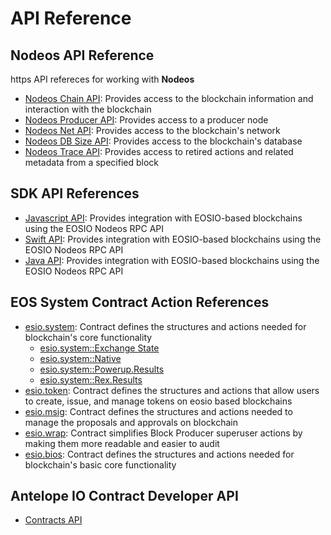 # API Reference #

## Nodeos API Reference ##

https API refereces for working with **Nodeos**
- [Nodeos Chain API](/leap-plugins/chain.api/): Provides access to the blockchain information and interaction with the blockchain
- [Nodeos Producer API](/leap-plugins/producer.api/): Provides access to a producer node
- [Nodeos Net API](/leap-plugins/net.api/): Provides access to the blockchain's network
- [Nodeos DB Size API](/leap-plugins/db_size.api/): Provides access to the blockchain's database
- [Nodeos Trace API](/leap-plugins/trace.api/): Provides access to retired actions and related metadata from a specified block


## SDK API References ##
- [Javascript API](/eosjs/latest/): Provides integration with EOSIO-based blockchains using the EOSIO Nodeos RPC API
- [Swift API](/swift-sdk/latest/): Provides integration with EOSIO-based blockchains using the EOSIO Nodeos RPC API
- [Java API](https://docs.eosnetwork.com/reference/javadocs): Provides integration with EOSIO-based blockchains using the EOSIO Nodeos RPC API

## EOS System Contract Action References ##

- [esio.system](/system-contracts/latest/reference/Classes/classeosiosystem_1_1system__contract): Contract defines the structures and actions needed for blockchain's core functionality
    - [esio.system::Exchange State](/system-contracts/latest/reference/Classes/structeosiosystem_1_1exchange__state)
    - [esio.system::Native](/system-contracts/latest/reference/Classes/classeosiosystem_1_1native)
    - [esio.system::Powerup.Results](/system-contracts/latest/reference/Classes/classpowup__results)
    - [esio.system::Rex.Results](/system-contracts/latest/reference/Classes/classrex__results)
- [esio.token](/system-contracts/latest/reference/Classes/classeosio_1_1token): Contract defines the structures and actions that allow users to create, issue, and manage tokens on eosio based blockchains
- [esio.msig](/system-contracts/latest/reference/Classes/classeosio_1_1multisig): Contract defines the structures and actions needed to manage the proposals and approvals on blockchain
- [esio.wrap](/system-contracts/latest/reference/Classes/classeosio_1_1wrap): Contract simplifies Block Producer superuser actions by making them more readable and easier to audit
- [esio.bios](/system-contracts/latest/reference/Classes/classeosiobios_1_1bios): Contract defines the structures and actions needed for blockchain's basic core functionality

## Antelope IO Contract Developer API ##
- [Contracts API](/cdt/latest/reference/Modules/group__contracts)
